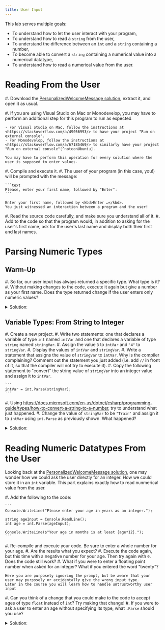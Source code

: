 ```yaml
---
title: User Input
---
```


This lab serves multiple goals:

- To understand how to let the user interact with your program,
- To understand how to read a `string` from the user,
- To understand the difference between an `int` and a `string` containing a number,
- To become able to convert a `string` containing a numerical value into a numerical datatype,
- To understand how to read a numerical value from the user.

# Reading From the User

#. Download the [PersonalizedWelcomeMessage solution](PersonalizedWelcomeMessage_Solution.zip), extract it, and open it as usual.

#. If you are using Visual Studio on Mac or Monodevelop, you may have to perform an additional step for this program to run as expected.
    
    - For Visual Studio on Mac, follow the instructions at <https://stackoverflow.com/a/49056993/> to have your project "Run on external console".
    - For Monodevelop, follow the instructions at <https://stackoverflow.com/a/67185469/> to similarly have your project "Run on external console"[^noteonUbuntu].

    You may have to perform this operation for every solution where the user is supposed to enter values.

#. Compile and execute it.
#. The user of your program (in this case, you!) will be prompted with the message:

    ```text
    Please, enter your first name, followed by "Enter":
    ```
    
    Enter your first name, followed by <kbd>Enter ↵</kbd>.
    You just witnessed an interaction between a program and the user!

#. Read the source code carefully, and make sure you understand all of it.
#. Add to the code so that the program would, in addition to asking for the user's first name, ask for the user's last name and display both their first and last names.

# Parsing Numeric Types

## Warm-Up

#. So far, our user input has always returned a specific type.  What type is it?
#. Without making changes to the code, execute it again but give a number as your first name. Does the type returned change if the user enters only numeric values?

<details><summary>Solution:</summary>
#. The `Console.ReadLine()` methods returns a `string`. In other words, regardless of what the user entered, it is initially treated as a `string` literal.
#. The number the user entered is still treated as a `string`, and it is important to understand the difference between an `int` (`42`) and a `string` that contains a number (`"42"`--pay attention to the quotes).
</details>


## Variable Types: From String to Integer

#. Create a new project.
#. Write two statements: one that declares a variable of  type `int` named `intVar` and one that declares a variable of type `string` named `stringVar`.
#. Assign the value `3` to `intVar` and `"4"` to `stringVar`.
#. Display the values of `intVar` and `stringVar`.
#. Write a statement that assigns the value of `stringVar` to `intVar`.
Why is the compiler complaining?
Comment out the statement you just added (i.e. add `//` in front of it, so that the compiler will not try to execute it).
#. Copy the following statement to "convert" the string value of `stringVar` into an integer value and assign it to `intVar`.
    
    ```
    intVar = int.Parse(stringVar);
    ```
    
#. Using <https://docs.microsoft.com/en-us/dotnet/csharp/programming-guide/types/how-to-convert-a-string-to-a-number>, try to understand what just happened.
#. Change the value of  `stringVar` to be `"Train"` and assign it to `intVar` using `int.Parse` as previously shown.
What happened?

<details><summary>Solution:</summary>
The program you end up writing looks like this:

```
int intVar;
string stringVar;

intVar = 3;
stringVar = "4";

Console.WriteLine("intVar is \t" + intVar);
Console.WriteLine("stringVar is \t" + stringVar);

// This statement returns the error message
// … error CS0029: Cannot implicitly convert type `string' to `int'
// intVar = stringVar;
// because we cannot store a string literal ("4") into an integer variable.

intVar = int.Parse(stringVar);
// This statement "converts" the string contained in stringVar 
// into the number it contains. It "unwraps" the value contained in stringVar.

// Those statements return an error message that begins with
// System.FormatException: Input string was not in a correct format.
// stringVar = "Train";
// intVar = int.Parse(stringVar);
// This is because int.Parse cannot convert "Train" into an integer!
```
</details>


# Reading Numeric Datatypes From the User

Looking back at the [PersonalizedWelcomeMessage solution](PersonalizedWelcomeMessage_Solution.zip), one may wonder how we could ask the user directly for an integer.  How we could store it in an `int` variable.
This part explains exactly how to read nunmerical value from the user.

#. Add the following to the code:

    ```
    Console.WriteLine("Please enter your age in years as an integer.");

    string ageInput = Console.ReadLine();
    int age = int.Parse(ageInput);
        
    Console.WriteLine($"Your age in months is at least {age*12}.");
    ```
    
#. Re-compile and execute your code.  Be sure to enter a whole number for your age.
#. Are the results what you expect?
#. Execute the code again, but this time with a negative number for your age.  Then try again with `0`.  Does the code still work?
#. What if you were to enter a floating point number when asked for an integer?  What if you entered the word "twenty"?

    Here you are purposely ignoring the prompt, but be aware that your user may purposely or accidentally give the wrong input type.
    Later in the course you will learn how to handle untrustworthy user input
#. Can you think of a change that you could make to the code to accept ages of type `float` instead of `int`?  Try making that change!
#. If you were to ask a user to enter an age without specifying its type, what `.Parse` should you use?


<details><summary>Solution:</summary>
We can convert the program to use `float` easily:

```
Console.WriteLine("Please enter your age in years as an integer.");

string ageInput = Console.ReadLine();
// We can parse the user input as a float:
float age = float.Parse(ageInput);

Console.WriteLine($"Your age in months is at least {age*12}.");

// We should use float by default just in case the user wants to specify the ".5" if they are 5 and a half years old (it matters to 5-years-old kids that they are mid-way to 6!).
```
</details>


[^noteonUbuntu]: If you are using Ubuntu and, after performing this step, you receive an error message

    ```{text}
    ApplicationName='/usr/lib/gnome-terminal/gnome-terminal-server', CommandLine='--app-id mono.develop.id14c27428bd5345f99daadebf684a2876', CurrentDirectory='', Native error= Cannot find the specified file
    ```

    then follow the instructions at <https://stackoverflow.com/a/65331098>.
